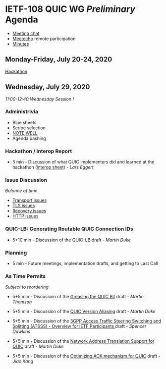# IETF-108 QUIC WG *Preliminary* Agenda

* [Meeting chat](xmpp:quic@jabber.ietf.org?join)
* [Meetecho](http://www.meetecho.com/ietf108/quic) remote participation
* [Minutes](https://etherpad.ietf.org/p/notes-ietf-108-quic)


## Monday-Friday, July 20-24, 2020

[Hackathon](https://trac.ietf.org/trac/ietf/meeting/wiki/108hackathon)


## Wednesday, July 29, 2020

*11:00-12:40	Wednesday Session I*


### Administrivia

* Blue sheets
* Scribe selection
* [NOTE WELL](https://www.ietf.org/about/note-well.html)
* Agenda bashing


### Hackathon / Interop Report

* 5 min - Discussion of what QUIC implementers did and learned at the hackathon ([interop sheet](https://docs.google.com/spreadsheets/d/1D0tW89vOoaScs3IY9RGC0UesWGAwE6xyLk0l4JtvTVg/edit#gid=1268516408)) - *Lars Eggert*


### Issue Discussion

*Balance of time*

* [Transport issues](https://github.com/quicwg/base-drafts/issues?utf8=✓&q=is%3Aissue%20is%3Aopen%20label%3A-transport%20label%3Adesign)
* [TLS issues](https://github.com/quicwg/base-drafts/issues?utf8=✓&q=is%3Aissue%20is%3Aopen%20label%3A-tls%20label%3Adesign)
* [Recovery issues](https://github.com/quicwg/base-drafts/issues?utf8=✓&q=is%3Aissue%20is%3Aopen%20label%3A-recovery%20label%3Adesign)
* [HTTP issues](https://github.com/quicwg/base-drafts/issues?utf8=✓&q=is%3Aissue+is%3Aopen+label%3A-http+label%3Adesign+)


### QUIC-LB: Generating Routable QUIC Connection IDs

* 5+10 min - Discussion of the [QUIC-LB](https://tools.ietf.org/html/draft-ietf-quic-load-balancers) draft - *Martin Duke* 


### Planning

* 5 min - Future meetings, implementation drafts, and getting to Last Call


### As Time Permits

*Subject to reordering*

* 5+5 min - Discussion of the [Greasing the QUIC Bit](https://tools.ietf.org/html/draft-thomson-quic-bit-grease) draft - *Martin Thomson* 

* 5+5 min - Discussion of the [QUIC Version Aliasing](https://tools.ietf.org/html/draft-duke-quic-version-aliasing) draft - *Martin Duke* 

* 5+5 min - Discussion of the [3GPP Access Traffic Steering Switching and Splitting (ATSSS) - Overview for IETF Participants
](https://tools.ietf.org/html//draft-bonaventure-quic-atsss-overview) draft - *Spencer Dawkins* 

* 5+5 min - Discussion of the [Network Address Translation Support for QUIC](https://tools.ietf.org/html/draft-duke-quic-natsupp) draft - *Martin Duke* 

* 5+5 min - Discussion of the [Optimizing ACK mechanism for QUIC](https://tools.ietf.org/html/draft-li-quic-optimizing-ack-in-wlan) draft - *Jiao Kang* 


